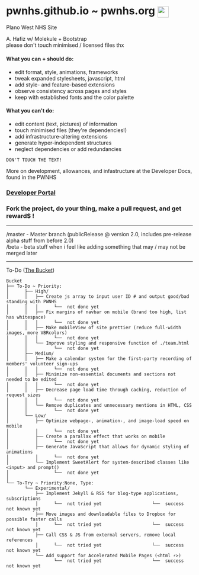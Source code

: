 # pwnhs.github.io ~ pwnhs.org [<img src="https://i.imgsafe.org/192050c54f.png" width="auto" height="30" style="vertical-align:middle;">](http://officer.pwnhs.org#hax)

Plano West NHS Site

A. Hafiz w/ Molekule + Bootstrap  
please don't touch minimised / licensed files thx

#### What you can + should do:

+ edit format, style, animations, frameworks
+ tweak expanded stylesheets, javascript, html 
+ add style- and feature-based extensions 
+ observe consistency across pages and styles 
+ keep with established fonts and the color palette

#### What you can't do:

+ edit content (text, pictures) of information 
+ touch minimised files (they're dependencies!) 
+ add infrastructure-altering extensions 
+ generate hyper-independent structures 
+ neglect dependencies or add redundancies


`
DON'T TOUCH THE TEXT!
`

More on development, allowances, and infastructure at the Developer Docs, found in the PWNHS 
### [Developer Portal](http://github.com/)  
  
### Fork the project, do your thing, make a pull request, and get reward$ !  

---

/master - Master branch (publicRelease @ version 2.0, includes pre-release alpha stuff from before 2.0)  
/beta - beta stuff when i feel like adding something that may / may not be merged later
      
---  

To-Do ([The Bucket](http://developer.pwnhs.org#bucket))

```
Bucket
├── To-Do ~ Priority:
│      ├── High/
│      │   ├── Create js array to input user ID # and output good/bad standing with PWNHS        
│      │   │      └──  not done yet
│      │   ├── Fix margins of navbar on mobile (brand too high, list has whitespace)              
│      │   │      └──  not done yet
│      │   ├── Make mobileView of site prettier (reduce full-width images, more VBRcolors)        
│      │   │      └──  not done yet
│      │   └── Improve styling and responsive function of ./team.html                            
│      │          └──  not done yet
│      ├── Medium/
│      │   ├── Make a calendar system for the first-party recording of members' volunteer sign-ups
│      │   │      └──  not done yet
│      │   ├── Minimize non-essential documents and sections not needed to be edited               
│      │   │      └──  not done yet
│      │   ├── Decrease page load time through caching, reduction of request sizes                 
│      │   │      └──  not done yet
│      │   └── Remove duplicates and unnecessary mentions in HTML, CSS                             
│      │          └──  not done yet
│      └── Low/
│          ├── Optimize webpage-, animation-, and image-load speed on mobile                       
│          │      └──  not done yet
│          ├── Create a parallax effect that works on mobile                                       
│          │      └──  not done yet
│          ├── Generate JavaScript that allows for dynamic styling of animations                   
│          │      └──  not done yet
│          └── Implement SweetAlert for system-described classes like <input> and prompt()         
│                 └──  not done yet
│
└── To-Try ~ Priority:None, Type:
       └── Experimental/
           ├── Implement Jekyll & RSS for blog-type applications, subscriptions                   
           │      └──  not tried yet                   └──  success not known yet
           ├── Move images and downloadable files to Dropbox for possible faster calls             
           │      └──  not tried yet                   └──  success not known yet
           ├── Call CSS & JS from external servers, remove local references       
           │      └──  not tried yet                   └──  success not known yet
           └── Add support for Accelerated Mobile Pages (<html ⚡️>)                               
                  └──  not tried yet                   └──  success not known yet
```


